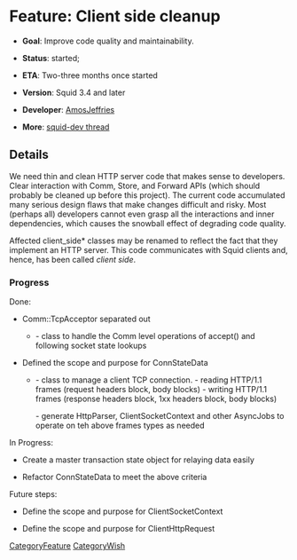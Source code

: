 # Feature: Client side cleanup

  - **Goal**: Improve code quality and maintainability.

  - **Status**: started;

  - **ETA**: Two-three months once started

  - **Version**: Squid 3.4 and later

  - **Developer**:
    [AmosJeffries](/AmosJeffries)

  - **More**: [squid-dev
    thread](http://www.mail-archive.com/squid-dev@squid-cache.org/msg07889.html)

## Details

We need thin and clean HTTP server code that makes sense to developers.
Clear interaction with Comm, Store, and Forward APIs (which should
probably be cleaned up before this project). The current code
accumulated many serious design flaws that make changes difficult and
risky. Most (perhaps all) developers cannot even grasp all the
interactions and inner dependencies, which causes the snowball effect of
degrading code quality.

Affected client\_side\* classes may be renamed to reflect the fact that
they implement an HTTP server. This code communicates with Squid clients
and, hence, has been called *client side*.

### Progress

Done:

  - Comm::TcpAcceptor separated out
    
      - \- class to handle the Comm level operations of accept() and
        following socket state lookups

  - Defined the scope and purpose for ConnStateData
    
      - \- class to manage a client TCP connection. - reading HTTP/1.1
        frames (request headers block, body blocks) - writing HTTP/1.1
        frames (response headers block, 1xx headers block, body blocks)
        
        \- generate HttpParser, ClientSocketContext and other AsyncJobs
        to operate on teh above frames types as needed

In Progress:

  - Create a master transaction state object for relaying data easily

  - Refactor ConnStateData to meet the above criteria

Future steps:

  - Define the scope and purpose for ClientSocketContext

  - Define the scope and purpose for ClientHttpRequest

[CategoryFeature](/CategoryFeature)
[CategoryWish](/CategoryWish)
